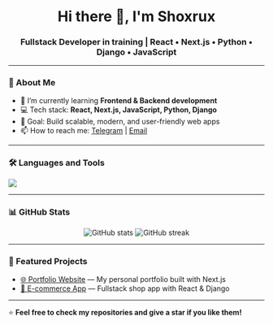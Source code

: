 <h1 align="center">Hi there 👋, I'm Shoxrux</h1>
<h3 align="center">Fullstack Developer in training | React • Next.js • Python • Django • JavaScript</h3>

---

### 🚀 About Me
- 🌱 I’m currently learning **Frontend & Backend development**
- 💻 Tech stack: **React, Next.js, JavaScript, Python, Django**
- 🎯 Goal: Build scalable, modern, and user-friendly web apps
- 📫 How to reach me: [Telegram](https://t.me/mahmudjonovsh) | [Email](maxmudjonovshoxrux784:@gmai.com)

---

### 🛠 Languages and Tools
<p>
  <img src="https://skillicons.dev/icons?i=react,nextjs,js,python,django,html,css,git,github" />
</p>

---

### 📊 GitHub Stats
<p align="center">
  <img src="https://github-readme-stats.vercel.app/api?username=mahmudjonovsh&show_icons=true&theme=tokyonight" alt="GitHub stats" />
  <img src="https://github-readme-streak-stats.herokuapp.com/?user=ShoxruxMaxmudjonov&theme=tokyonight" alt="GitHub streak" />
</p>

---

### 📂 Featured Projects
- [🌐 Portfolio Website](https://your-portfolio-link.com) — My personal portfolio built with Next.js
- [🛒 E-commerce App](https://demo-link.com) — Fullstack shop app with React & Django

---

⭐️ **Feel free to check my repositories and give a star if you like them!**
